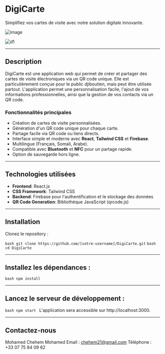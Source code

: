 # DigiCarte

Simplifiez vos cartes de visite avec notre solution digitale innovante.

![image](https://github.com/user-attachments/assets/ecad0efc-8dff-42fa-95c0-720077cb5594)
 
![d1](https://github.com/user-attachments/assets/ee9beb5a-a4ec-48a7-8766-4f708a883b5a)


---

## Description

DigiCarte est une application web qui permet de créer et partager des cartes de visite électroniques via un QR code unique. Elle est particulièrement conçue pour le public djiboutien, mais peut être utilisée partout. L'application permet une personnalisation facile, l'ajout de vos informations professionnelles, ainsi que la gestion de vos contacts via un QR code.

### Fonctionnalités principales
- Création de cartes de visite personnalisées.
- Génération d'un QR code unique pour chaque carte.
- Partage facile via QR code ou liens directs.
- Interface simple et moderne avec **React**, **Tailwind CSS** et **Firebase**.
- Multilingue (Français, Somali, Arabe).
- Compatible avec **Bluetooth** et **NFC** pour un partage rapide.
- Option de sauvegarde hors ligne.

---

## Technologies utilisées

- **Frontend**: React.js
- **CSS Framework**: Tailwind CSS
- **Backend**: Firebase pour l'authentification et le stockage des données
- **QR Code Generation**: Bibliothèque JavaScript (qrcode.js)

---

## Installation

Clonez le repository :

 ```bash git clone https://github.com/[votre-username]/DigiCarte.git```
  ```bash cd DigiCarte``` 

---

## Installez les dépendances :

  ```bash npm install```

---

## Lancez le serveur de développement :

 ```bash npm start ```
L'application sera accessible sur http://localhost:3000.

---

## Contactez-nous

Mohamed Chehem Mohamed
Email : chehem21@gmail.com
Téléphone : +33 07 75 84 09 62

